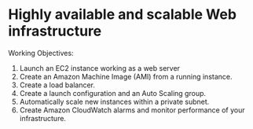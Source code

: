 # Highly available and scalable Web infrastructure

Working Objectives:

1. Launch an  EC2 instance working as a web server
2. Create an Amazon Machine Image (AMI) from a running instance.
3. Create a load balancer.
4. Create a launch configuration and an Auto Scaling group.
5. Automatically scale new instances within a private subnet.
6. Create Amazon CloudWatch alarms and monitor performance of your infrastructure.
